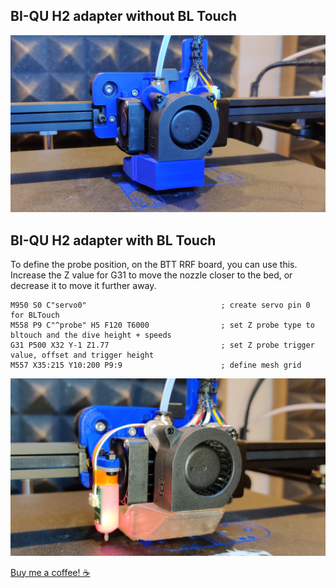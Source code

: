 ## BI-QU H2 adapter without BL Touch

![Without BL Touch](https://raw.githubusercontent.com/Th3M1k3y/Ender-5/main/BIQU-H2/ender5_biku_h2.png)

## BI-QU H2 adapter with BL Touch

To define the probe position, on the BTT RRF board, you can use this. Increase the Z value for G31 to move the nozzle closer to the bed, or decrease it to move it further away.
```
M950 S0 C"servo0"                              ; create servo pin 0 for BLTouch
M558 P9 C"^probe" H5 F120 T6000                ; set Z probe type to bltouch and the dive height + speeds
G31 P500 X32 Y-1 Z1.77                         ; set Z probe trigger value, offset and trigger height
M557 X35:215 Y10:200 P9:9                      ; define mesh grid
```

![With BL Touch](https://raw.githubusercontent.com/Th3M1k3y/Ender-5/main/BIQU-H2/ender5_biku_h2_touch.png)

[Buy me a coffee! ☕](https://www.buymeacoffee.com/mikeydk)

